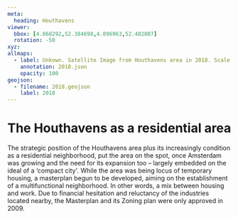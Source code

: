 ```yaml
---
meta:
  heading: Houthavens
viewer:
  bbox: [4.868292,52.384698,4.896963,52.402807]
  rotation: -50
xyz:
allmaps:
  - label: Unkown. Satellite Image from Houthavens area in 2018. Scale none. Google Earth Pro. Accessed 3 Oktober 2023.
    annotation: 2018.json
    opacity: 100
geojson:
  - filename: 2018.geojson
    label: 2018
---
```

# The Houthavens as a residential area
The strategic position of the Houthavens area plus its increasingly condition as a residential neighborhood, put the area on the spot, once Amsterdam was growing and the need for its expansion too – largely embedded on the ideal of a ‘compact city'. While the area was being locus of temporary housing, a masterplan begun to be developed, aiming on the establishment of a multifunctional neighborhood. In other words, a mix between housing and work. Due to financial hesitation and reluctancy of the industries located nearby, the Masterplan and its Zoning plan were only approved in 2009.
